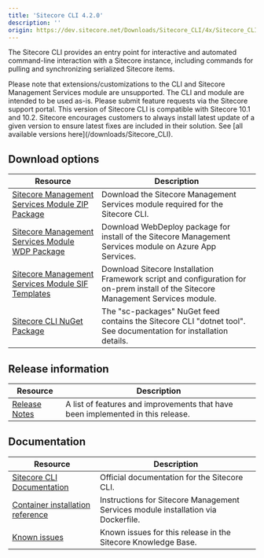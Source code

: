 ```yaml
---
title: 'Sitecore CLI 4.2.0'
description: ''
origin: https://dev.sitecore.net/Downloads/Sitecore_CLI/4x/Sitecore_CLI_420.aspx
---
```


The Sitecore CLI provides an entry point for interactive and automated command-line interaction with a Sitecore instance, including commands for pulling and synchronizing serialized Sitecore items.

  <Alert variant='warning' mb={4}>
    <AlertIcon />
    Please note that extensions/customizations to the CLI and Sitecore Management Services module are unsupported. The CLI and module are intended to be used as-is. Please submit feature requests via the Sitecore support portal.
  </Alert>
  
  <Alert variant='warning' mb={4}>
    <AlertIcon />
    This version of Sitecore CLI is compatible with Sitecore 10.1 and 10.2.
  </Alert>
  
  <Alert variant='warning' mb={4}>
    <AlertIcon />
    Sitecore encourages customers to always install latest update of a given version to ensure latest fixes are included in their solution. See [all available versions here](/downloads/Sitecore_CLI).
  </Alert>


## Download options

| Resource                                                                                                                                                                                                             | Description                                                                                                                       |
| -------------------------------------------------------------------------------------------------------------------------------------------------------------------------------------------------------------------- | --------------------------------------------------------------------------------------------------------------------------------- |
| [Sitecore Management Services Module ZIP Package](https://scdp.blob.core.windows.net/downloads/Sitecore%20CLI/4x/Sitecore%20CLI%20420/Secure/Sitecore%20ManagementServices%204.2.0%20rev.%2000501.zip)               | Download the Sitecore Management Services module required for the Sitecore CLI.                                                   |
| [Sitecore Management Services Module WDP Package](https://scdp.blob.core.windows.net/downloads/Sitecore%20CLI/4x/Sitecore%20CLI%20420/Secure/Sitecore.ManagementServices%204.2.0%20rev.%2000501.scwdp.zip)           | Download WebDeploy package for install of the Sitecore Management Services module on Azure App Services.                          |
| [Sitecore Management Services Module SIF Templates](https://scdp.blob.core.windows.net/downloads/Sitecore%20CLI/4x/Sitecore%20CLI%20420/Secure/Sitecore.ManagementServices.SIF.Templates%204.2.0%20rev.%2000501.zip) | Download Sitecore Installation Framework script and configuration for on-prem install of the Sitecore Management Services module. |
| [Sitecore CLI NuGet Package](https://sitecore.myget.org/feed/sc-packages/package/nuget/Sitecore.Cli)                                                                                                                 | The "sc-packages" NuGet feed contains the Sitecore CLI "dotnet tool". See documentation for installation details.                 |

## Release information

| Resource                                                                   | Description                                                                     |
| -------------------------------------------------------------------------- | ------------------------------------------------------------------------------- |
| [Release Notes](/downloads/Sitecore_CLI/4x/Sitecore_CLI_420/Release_Notes) | A list of features and improvements that have been implemented in this release. |

## Documentation

| Resource                                                                                                                                                   | Description                                                                       |
| ---------------------------------------------------------------------------------------------------------------------------------------------------------- | --------------------------------------------------------------------------------- |
| [Sitecore CLI Documentation](https://doc.sitecore.com/developers/102/developer-tools/en/sitecore-command-line-interface.html)                              | Official documentation for the Sitecore CLI.                                      |
| [Container installation reference](https://doc.sitecore.com/developers/102/developer-tools/en/sitecore-module-reference.html#sitecore-management-services) | Instructions for Sitecore Management Services module installation via Dockerfile. |
| [Known issues](https://kb.sitecore.net/articles/545609)                                                                                                    | Known issues for this release in the Sitecore Knowledge Base.                     |
